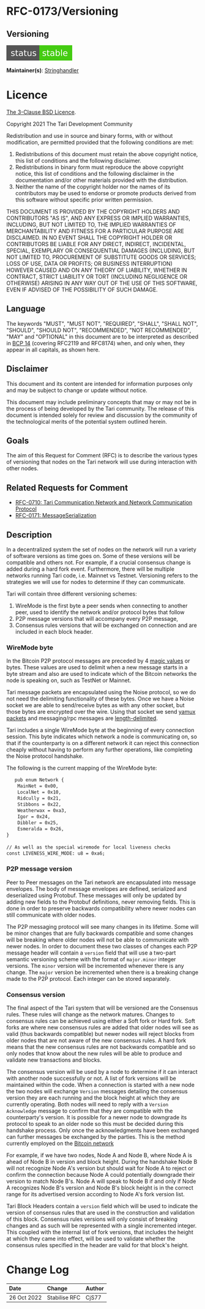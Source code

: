 # RFC-0173/Versioning

## Versioning

![status: stable](theme/images/status-stable.svg)

**Maintainer(s)**: [Stringhandler](https://github.com/stringhandler)

# Licence

[The 3-Clause BSD Licence](https://opensource.org/licenses/BSD-3-Clause).

Copyright 2021 The Tari Development Community

Redistribution and use in source and binary forms, with or without modification, are permitted provided that the
following conditions are met:

1. Redistributions of this document must retain the above copyright notice, this list of conditions and the following
   disclaimer.
2. Redistributions in binary form must reproduce the above copyright notice, this list of conditions and the following
   disclaimer in the documentation and/or other materials provided with the distribution.
3. Neither the name of the copyright holder nor the names of its contributors may be used to endorse or promote products
   derived from this software without specific prior written permission.

THIS DOCUMENT IS PROVIDED BY THE COPYRIGHT HOLDERS AND CONTRIBUTORS "AS IS", AND ANY EXPRESS OR IMPLIED WARRANTIES,
INCLUDING, BUT NOT LIMITED TO, THE IMPLIED WARRANTIES OF MERCHANTABILITY AND FITNESS FOR A PARTICULAR PURPOSE ARE
DISCLAIMED. IN NO EVENT SHALL THE COPYRIGHT HOLDER OR CONTRIBUTORS BE LIABLE FOR ANY DIRECT, INDIRECT, INCIDENTAL,
SPECIAL, EXEMPLARY OR CONSEQUENTIAL DAMAGES (INCLUDING, BUT NOT LIMITED TO, PROCUREMENT OF SUBSTITUTE GOODS OR
SERVICES; LOSS OF USE, DATA OR PROFITS; OR BUSINESS INTERRUPTION) HOWEVER CAUSED AND ON ANY THEORY OF LIABILITY,
WHETHER IN CONTRACT, STRICT LIABILITY OR TORT (INCLUDING NEGLIGENCE OR OTHERWISE) ARISING IN ANY WAY OUT OF THE USE OF
THIS SOFTWARE, EVEN IF ADVISED OF THE POSSIBILITY OF SUCH DAMAGE.

## Language

The keywords "MUST", "MUST NOT", "REQUIRED", "SHALL", "SHALL NOT", "SHOULD", "SHOULD NOT", "RECOMMENDED", 
"NOT RECOMMENDED", "MAY" and "OPTIONAL" in this document are to be interpreted as described in 
[BCP 14](https://tools.ietf.org/html/bcp14) (covering RFC2119 and RFC8174) when, and only when, they appear in all capitals, as 
shown here.

## Disclaimer

This document and its content are intended for information purposes only and may be subject to change or update
without notice.

This document may include preliminary concepts that may or may not be in the process of being developed by the Tari
community. The release of this document is intended solely for review and discussion by the community of the
technological merits of the potential system outlined herein.

## Goals

The aim of this Request for Comment (RFC) is to describe the various types of versioning that nodes on the Tari network 
will use during interaction with other nodes.

## Related Requests for Comment

- [RFC-0710: Tari Communication Network and Network Communication Protocol](RFC-0170_NetworkCommunicationProtocol.md)
- [RFC-0171: MessageSerialization](RFC-0171_MessageSerialisation.md)

## Description

In a decentralized system the set of nodes on the network will run a variety of software versions as time goes on. Some 
of these versions will be compatible and others not. For example, if a crucial consensus change is added during a hard 
fork event. Furthermore, there will be multiple networks running Tari code, i.e. Mainnet vs Testnet. Versioning refers 
to the strategies we will use for nodes to determine if they can communicate.

Tari will contain three different versioning schemes:
1. WireMode is the first byte a peer sends when connecting to another peer, used to identify the network and/or protocol bytes that follow 
2. P2P message versions that will accompany every P2P message,
3. Consensus rules versions that will be exchanged on connection and are included in each block header.

### WireMode byte
In the Bitcoin P2P protocol messages are preceded by 4 
[magic values](https://en.bitcoin.it/wiki/Protocol_documentation#Common_structures) or bytes. These values are used to 
delimit when a new message starts in a byte stream and also are used to indicate which of the Bitcoin networks the node 
is speaking on, such as TestNet or Mainnet.

Tari message packets are encapsulated using the Noise protocol, so we do not need the delimiting functionality of these 
bytes.
Once we have a Noise socket we are able to send/receive bytes as with any other socket, but those bytes are
encrypted over the wire. Using that socket we send 
[yamux packets](https://github.com/hashicorp/yamux/blob/master/spec.md) and messaging/rpc messages are 
[length-delimited](https://docs.rs/tokio-util/latest/tokio_util/codec/length_delimited/).

Tari includes a single WireMode byte at the beginning of every connection session. This byte indicates 
which network a node is communicating on, so that if the counterparty is on a different network it can reject this 
connection cheaply without having to perform any further operations, like completing the Noise protocol handshake.

The following is the current mapping of the WireMode byte:

```rust,ignore
   pub enum Network {
    MainNet = 0x00,
    LocalNet = 0x10,
    Ridcully = 0x21,
    Stibbons = 0x22,
    Weatherwax = 0xa3,
    Igor = 0x24,
    Dibbler = 0x25,
    Esmeralda = 0x26,
}

// As well as the special wiremode for local liveness checks
const LIVENESS_WIRE_MODE: u8 = 0xa6;
```

### P2P message version
Peer to Peer messages on the Tari network are encapsulated into message envelopes. The body of message envelopes are 
defined, serialized and deserialized using Protobuf. These messages will only be updated by adding new fields to the 
Protobuf definitions, never removing fields. This is done in order to preserve backwards compatibility where newer nodes 
can still communicate with older nodes. 

The P2P messaging protocol will see many changes in its lifetime. Some will be minor changes that are fully backwards 
compatible and some changes will be breaking where older nodes will not be able to communicate with newer nodes. In 
order to document these two classes of changes each P2P message header will contain a `version` field that will use
a two-part semantic versioning scheme with the format of `major.minor` integer versions. The `minor` version will be 
incremented whenever there is any change. The `major` version be incremented when there is a breaking change made to 
the P2P protocol. Each integer can be stored separately.

### Consensus version
The final aspect of the Tari system that will be versioned are the Consensus rules. These rules will change as the 
network matures. Changes to consensus rules can be achieved using either a Soft fork or Hard fork. Soft forks are where 
new consensus rules are added that older nodes will see as valid (thus backwards compatible) but newer nodes will reject 
blocks from older nodes that are not aware of the new consensus rules. A hard fork means that the new consensus rules 
are not backwards compatible and so only nodes that know about the new rules will be able to produce and validate new 
transactions and blocks.

The consensus version will be used by a node to determine if it can interact with another node successfully or not. A 
list of fork versions will be maintained within the code. When a connection is started with a new node the two nodes 
will exchange `Version` messages detailing the consensus version they are each running and the block height at which 
they are currently operating. 
Both nodes will need to reply with a `Version Acknowledge` message to confirm that they are 
compatible with the counterparty's version. It is possible for a newer node to downgrade its protocol to speak to an 
older node so this must be decided during this handshake process. Only once the acknowledgments have been exchanged can 
further messages be exchanged by the parties. This is the method currently employed on the 
[Bitcoin network](https://developer.bitcoin.org/devguide/p2p_network.html#connecting-to-peers)

For example, if we have two nodes, Node A and Node B, where Node A is ahead of Node B in version and block height. 
During the handshake Node B will not recognize Node A's version but should wait for Node A to reject or confirm the
connection because Node A could potentially downgrade their version to match Node B's. Node A will speak to Node B if
and only if Node A recognizes Node B's version and Node B's block height is in the correct range for its advertised 
version according to Node A's fork version list.

Tari Block Headers contain a `version` field which will be used to indicate the version of consensus rules that are 
used in the construction and validation of this block. Consensus rules versions will only consist of breaking changes
and as such will be represented with a single incremented integer. This coupled with the internal list of fork versions,
that includes the height at which they came into effect, will be used to validate whether the consensus rules specified 
in the header are valid for that block's height.

# Change Log

| Date        | Change        | Author |
|:------------|:--------------|:-------|
| 26 Oct 2022 | Stabilise RFC | CjS77  |
